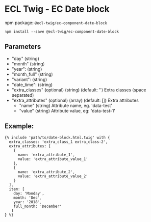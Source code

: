 # ECL Twig - EC Date block

npm package: `@ecl-twig/ec-component-date-block`

```shell
npm install --save @ecl-twig/ec-component-date-block
```

## Parameters

- "day" (string)
- "month" (string)
- "year": (string)
- "month_full" (string)
- "variant": (string)
- "date_time": (string)
- "extra_classes" (optional) (string) (default: '') Extra classes (space separated)
- "extra_attributes" (optional) (array) (default: []) Extra attributes
  - "name" (string) Attribute name, eg. 'data-test'
  - "value" (string) Attribute value, eg: 'data-test-1'

## Example:

<!-- prettier-ignore -->
```twig
{% include 'path/to/date-block.html.twig' with { 
  extra_classes: 'extra_class_1 extra_class-2', 
  extra_attributes: [ 
    { 
      name: 'extra_attribute_1', 
      value: 'extra_attribute_value_1' 
    }, 
    { 
      name: 'extra_attribute_2', 
      value: 'extra_attribute_value_2' 
    } 
  ], 
  item: [ 
    day: 'Monday', 
    month: 'Dec', 
    year: '2018', 
    full_month: 'December' 
   ] 
} %} 
```
